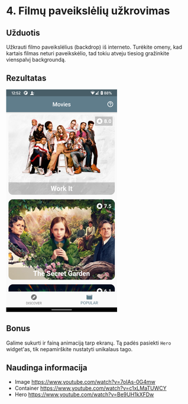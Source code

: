 # 4. Filmų paveikslėlių užkrovimas
## Užduotis
Užkrauti filmo paveikslėlius (backdrop) iš interneto. Turėkite omeny, kad kartais filmas neturi paveikskėlio, tad tokiu atveju tiesiog gražinkite vienspalvį backgroundą. 

## Rezultatas
<img src="https://raw.githubusercontent.com/nma-vasara-2020/uzduotys/master/uzduotys/screenshots/4-completed-task.png" width="300">

## Bonus
Galime sukurti ir fainą animaciją tarp ekranų. Tą padės pasiekti `Hero` widget'as, tik nepamirškite nustatyti unikalaus tago. 

## Naudinga informacija
- Image https://www.youtube.com/watch?v=7oIAs-0G4mw
- Container https://www.youtube.com/watch?v=c1xLMaTUWCY
- Hero https://www.youtube.com/watch?v=Be9UH1kXFDw